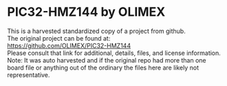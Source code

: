 
# PIC32-HMZ144 by OLIMEX  
This is a harvested standardized copy of a project from github.  
The original project can be found at:  
https://github.com/OLIMEX/PIC32-HMZ144  
Please consult that link for additional, details, files, and license information.  
Note: It was auto harvested and if the original repo had more than one board file or anything out of the ordinary the files here are likely not representative.  
    